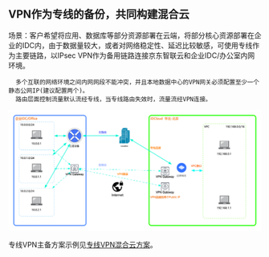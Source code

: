 ## VPN作为专线的备份，共同构建混合云

场景：客户希望将应用、数据库等部分资源部署在云端，将部分核心资源部署在企业的IDC内，由于数据量较大，或者对网络稳定性、延迟比较敏感，可使用专线作为主要链路，以IPsec VPN作为备用链路连接京东智联云和企业IDC/办公室内网环境。

```
  多个互联的网络环境之间内网网段不能冲突，并且本地数据中心的VPN网关必须配置至少一个静态公网IP(建议配置两个)。
  路由层面控制流量默认流经专线，当专线路由失效时，流量流经VPN连接。
```

![](../../../../../image/Networking/VPN/Introduction/work-with-directconnect.png)

专线VPN主备方案示例见[专线VPN混合云方案](../../Best-Practices/Connection-With-DirectConnect.md)。
